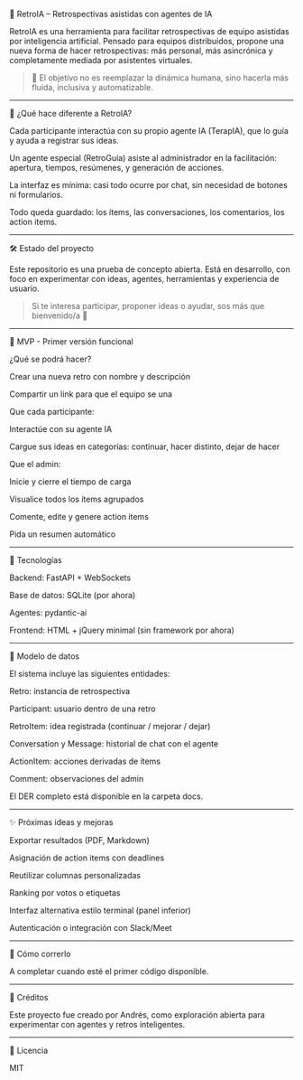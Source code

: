 🧠 RetroIA – Retrospectivas asistidas con agentes de IA

RetroIA es una herramienta para facilitar retrospectivas de equipo asistidas por inteligencia artificial. Pensado para equipos distribuidos, propone una nueva forma de hacer retrospectivas: más personal, más asincrónica y completamente mediada por asistentes virtuales.

> 🌟 El objetivo no es reemplazar la dinámica humana, sino hacerla más fluida, inclusiva y automatizable.




---

🚀 ¿Qué hace diferente a RetroIA?

Cada participante interactúa con su propio agente IA (TerapIA), que lo guía y ayuda a registrar sus ideas.

Un agente especial (RetroGuía) asiste al administrador en la facilitación: apertura, tiempos, resúmenes, y generación de acciones.

La interfaz es mínima: casi todo ocurre por chat, sin necesidad de botones ni formularios.

Todo queda guardado: los ítems, las conversaciones, los comentarios, los action items.



---

🛠 Estado del proyecto

Este repositorio es una prueba de concepto abierta. Está en desarrollo, con foco en experimentar con ideas, agentes, herramientas y experiencia de usuario.

> Si te interesa participar, proponer ideas o ayudar, sos más que bienvenido/a 🤝




---

🔪 MVP - Primer versión funcional

¿Qué se podrá hacer?

Crear una nueva retro con nombre y descripción

Compartir un link para que el equipo se una

Que cada participante:

Interactúe con su agente IA

Cargue sus ideas en categorías: continuar, hacer distinto, dejar de hacer


Que el admin:

Inicie y cierre el tiempo de carga

Visualice todos los ítems agrupados

Comente, edite y genere action items

Pida un resumen automático




---

🧱 Tecnologías

Backend: FastAPI + WebSockets

Base de datos: SQLite (por ahora)

Agentes: pydantic-ai

Frontend: HTML + jQuery minimal (sin framework por ahora)



---

📆 Modelo de datos

El sistema incluye las siguientes entidades:

Retro: instancia de retrospectiva

Participant: usuario dentro de una retro

RetroItem: idea registrada (continuar / mejorar / dejar)

Conversation y Message: historial de chat con el agente

ActionItem: acciones derivadas de ítems

Comment: observaciones del admin


El DER completo está disponible en la carpeta docs.


---

✨ Próximas ideas y mejoras

Exportar resultados (PDF, Markdown)

Asignación de action items con deadlines

Reutilizar columnas personalizadas

Ranking por votos o etiquetas

Interfaz alternativa estilo terminal (panel inferior)

Autenticación o integración con Slack/Meet



---

🧪 Cómo correrlo

A completar cuando esté el primer código disponible.


---

🧠 Créditos

Este proyecto fue creado por Andrés, como exploración abierta para experimentar con agentes y retros inteligentes.


---

📜 Licencia

MIT

